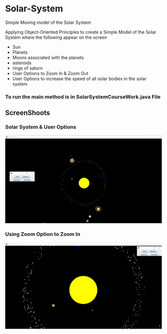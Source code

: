 # Solar-System
Simple Moving model of the Solar System

Applying Object-Oriented Principles to create a Simple Model of the Solar System where the following appear on the screen
* Sun
* Planets
* Moons associated with the planets
* asteroids
* rings of saturn
* User Options to Zoom In & Zoom Out
* User Options to increase the speed of all solar bodies in the solar system

### To run the main method is in SolarSystemCourseWork.java File

## ScreenShoots

### Solar System & User Options
![App Screenshot](https://github.com/youssef-gerges-ramzy-mokhtar/Solar-System/blob/main/Screenshoots/1.png?raw=true)

### Using Zoom Option to Zoom In
![App Screenshot](https://github.com/youssef-gerges-ramzy-mokhtar/Solar-System/blob/main/Screenshoots/2.png?raw=true)
